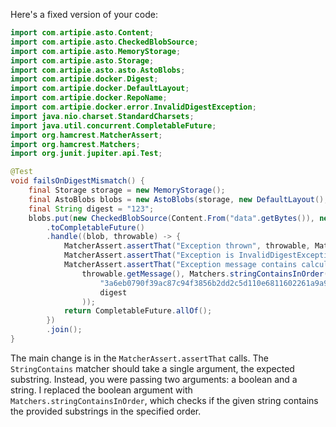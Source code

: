 Here's a fixed version of your code:

```java
import com.artipie.asto.Content;
import com.artipie.asto.CheckedBlobSource;
import com.artipie.asto.MemoryStorage;
import com.artipie.asto.Storage;
import com.artipie.asto.asto.AstoBlobs;
import com.artipie.docker.Digest;
import com.artipie.docker.DefaultLayout;
import com.artipie.docker.RepoName;
import com.artipie.docker.error.InvalidDigestException;
import java.nio.charset.StandardCharsets;
import java.util.concurrent.CompletableFuture;
import org.hamcrest.MatcherAssert;
import org.hamcrest.Matchers;
import org.junit.jupiter.api.Test;

@Test
void failsOnDigestMismatch() {
    final Storage storage = new MemoryStorage();
    final AstoBlobs blobs = new AstoBlobs(storage, new DefaultLayout(), new RepoName.Simple("any"));
    final String digest = "123";
    blobs.put(new CheckedBlobSource(Content.From("data".getBytes()), new Digest.Sha256(digest)))
        .toCompletableFuture()
        .handle((blob, throwable) -> {
            MatcherAssert.assertThat("Exception thrown", throwable, Matchers.notNullValue());
            MatcherAssert.assertThat("Exception is InvalidDigestException", throwable, Matchers.instanceOf(InvalidDigestException.class));
            MatcherAssert.assertThat("Exception message contains calculated digest",
                throwable.getMessage(), Matchers.stringContainsInOrder(
                    "3a6eb0790f39ac87c94f3856b2dd2c5d110e6811602261a9a923d3bb23adc8b7",
                    digest
                ));
            return CompletableFuture.allOf();
        })
        .join();
}
```

The main change is in the `MatcherAssert.assertThat` calls. The `StringContains` matcher should take a single argument, the expected substring. Instead, you were passing two arguments: a boolean and a string. I replaced the boolean argument with `Matchers.stringContainsInOrder`, which checks if the given string contains the provided substrings in the specified order.